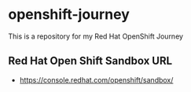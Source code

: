 # openshift-journey
This is a repository for my Red Hat OpenShift Journey

## Red Hat Open Shift Sandbox URL
- https://console.redhat.com/openshift/sandbox/
